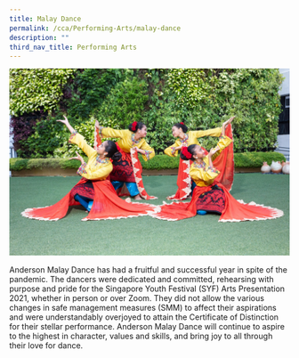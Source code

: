 ```yaml
---
title: Malay Dance
permalink: /cca/Performing-Arts/malay-dance
description: ""
third_nav_title: Performing Arts
---
```

![](/images/IMG_0378_Malay%20Dance.jpg)

Anderson Malay Dance has had a fruitful and successful year in spite of the pandemic. The dancers were dedicated and committed, rehearsing with purpose and pride for the Singapore Youth Festival (SYF) Arts Presentation 2021, whether in person or over Zoom. They did not allow the various changes in safe management measures (SMM) to affect their aspirations and were understandably overjoyed to attain the Certificate of Distinction for their stellar performance. Anderson Malay Dance will continue to aspire to the highest in character, values and skills, and bring joy to all through their love for dance.